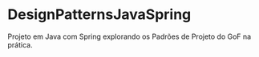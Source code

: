 # DesignPatternsJavaSpring
Projeto em Java com Spring explorando os Padrões de Projeto do GoF na prática.
